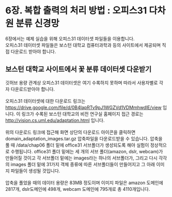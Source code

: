 # 6장. 복합 출력의 처리 방법 : 오피스31 다차원 분류 신경망
6장에서는 예제 실습을 위해 오피스31 데이터셋 파일들을 이용합니다.<br/>
오피스31 데이터셋 파일들은 보스턴 대학교 컴퓨터과학과 등의 사이트에서 제공되며 직접 다운로드 받아야 합니다.<br/>

## 보스턴 대학교 사이트에서 꽃 분류 데이터셋 다운받기
깃허브 용량 관계상 오피스31 데이터셋은 여기 수록하지 못하며 따라서 사용자별로 각자 다운로드받아야 합니다.<br/><br/>
오피스31 데이터셋에 대한 다운로드 링크는 https://drive.google.com/file/d/0B4IapRTv9pJ1WGZVd1VDMmhwdlE/view 입니다.
이 링크가 수록된 보스턴 대학교의 비전 연구실 홈페이지 접근 경로는 http://vision.cs.uml.edu/adaptation.html 입니다.<br/><br/>
위의 다운로드 링크에 접근해 화면 상단의 다운로드 아이콘을 클릭하면 domain_adaptation_images.tar.gz 압축파일을 다운로드받을 수 있습니다.
압축을 풀 때 /data/chap06 폴더 밑에 office31 서브폴더가 생성되도록 해야 실험이 정상적으로 수행됩니다.
office31 폴더 밑에는 세 개의 서브 폴더(amazon, dslr, webcam)가 만들어질 것이고 각 서브폴더 밑에는 images라는 하나의 서브폴더가,
그리고 다시 각각의 images 폴더  밑에 31가지 객체 종류에 따른 서브폴더들이 만들어지고 그 아래 이미지 파일들이 생성될 것입니다.<br/><br/>
압축을 풀었을 때의 데이터 용량은 83MB 정도이며 이미지 파일은 amazon 도메인에 2817개, dslr도메인에 498개, webcam 도메인에 795개로 총 4110개입니다.
<br/><br/>
